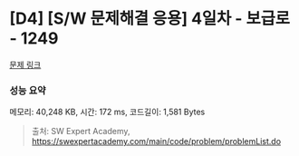 # [D4] [S/W 문제해결 응용] 4일차 - 보급로 - 1249 

[문제 링크](https://swexpertacademy.com/main/code/problem/problemDetail.do?contestProbId=AV15QRX6APsCFAYD) 

### 성능 요약

메모리: 40,248 KB, 시간: 172 ms, 코드길이: 1,581 Bytes



> 출처: SW Expert Academy, https://swexpertacademy.com/main/code/problem/problemList.do